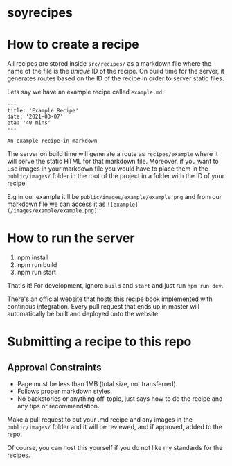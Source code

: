 # soyrecipes

# How to create a recipe

All recipes are stored inside `src/recipes/` as a markdown file where the name of the file is the _unique_ ID of the recipe.
On build time for the server, it generates routes based on the ID of the recipe in order to server static files.

Lets say we have an example recipe called `example.md`:

```
---
title: 'Example Recipe'
date: '2021-03-07'
eta: '40 mins'
---

An example recipe in markdown
```

The server on build time will generate a route as `recipes/example` where it will serve the static HTML for that markdown file.
Moreover, if you want to use images in your markdown file you would have to place them in the `public/images/` folder in the root of the project in a folder with the ID of your recipe.

E.g in our example it'll be `public/images/example/example.png` and from our markdown file we can access it as `![example](/images/example/example.png)`

# How to run the server

1. npm install
2. npm run build
3. npm run start

That's it! For development, ignore `build` and `start` and just run `npm run dev`.

There's an [official website](https://balasquide.xyz) that hosts this recipe book implemented with continous integration. Every pull request that ends up in master will automatically be built and deployed onto the website. 

# Submitting a recipe to this repo

## Approval Constraints

- Page must be less than 1MB (total size, not transferred).
- Follows proper markdown styles.
- No backstories or anything off-topic, just says how to do the recipe and any tips or recommendation.

Make a pull request to put your .md recipe and any images in the `public/images/` folder and it will be reviewed, and if approved, added to the repo.

Of course, you can host this yourself if you do not like my standards for the recipes.
